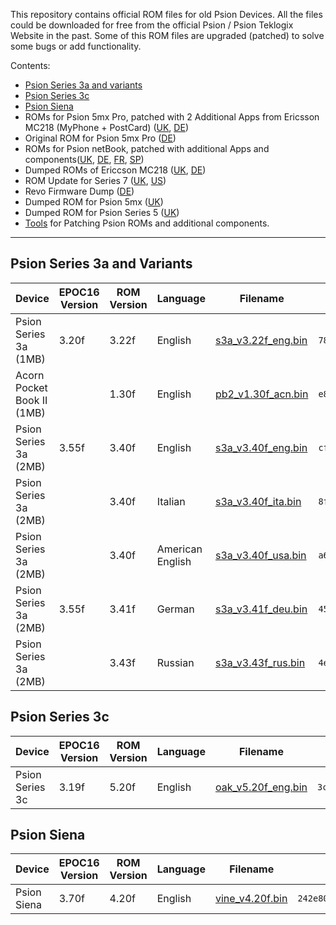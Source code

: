 This repository contains official ROM files for old Psion Devices.
All the files could be downloaded for free from the official Psion / Psion Teklogix Website in the past.
Some of this ROM files are upgraded (patched) to solve some bugs or add functionality.

Contents:

- [Psion Series 3a and variants](#psion-series-3a-and-variants)
- [Psion Series 3c](#psion-series-3c)
- [Psion Siena](#psion-siena)
- ROMs for Psion 5mx Pro, patched with 2 Additional Apps from Ericsson MC218 (MyPhone + PostCard) ([UK](5mxPro/UK/), [DE](5mxPro/DE/))
- Original ROM for Psion 5mx Pro ([DE](5mxPro/DE_orig/))
- ROMs for Psion netBook, patched with additional Apps and components([UK](netBook/UK/), [DE](netBook/DE), [FR](netBook/FR/), [SP](netBook/SP/))
- Dumped ROMs of Ericcson MC218 ([UK](MC218/UK/), [DE](MC218/DE/))
- ROM Update for Series 7 ([UK](Series7/UK/), [US](Series7/US/))
- Revo Firmware Dump ([DE](Revo/DE/))
- Dumped ROM for Psion 5mx ([UK](5mx/UK/))
- Dumped ROM for Psion Series 5 ([UK](Series5/UK/))
- [Tools](Tools/) for Patching Psion ROMs and additional components.

---

## Psion Series 3a and Variants

| Device                     | EPOC16 Version | ROM Version | Language         | Filename                                          | MD5 Checksum                       |
| -------------------------- | -------------- | ----------- | ---------------- | ------------------------------------------------- | ---------------------------------- |
| Psion Series 3a (1MB)      | 3.20f          | 3.22f       | English          | [s3a_v3.22f_eng.bin](Series3a/s3a_v3.22f_eng.bin) | `782048b4bdca628b01a7f853b6ec4c70` |
| Acorn Pocket Book II (1MB) |                | 1.30f       | English          | [pb2_v1.30f_acn.bin](Series3a/pb2_v1.30f_acn.bin) | `e8eb24cba162fef331519b7c55136537` |
| Psion Series 3a (2MB)      | 3.55f          | 3.40f       | English          | [s3a_v3.40f_eng.bin](Series3a/s3a_v3.40f_eng.bin) | `cfcd7be36fad529405d3abd48294af31` |
| Psion Series 3a (2MB)      |                | 3.40f       | Italian          | [s3a_v3.40f_ita.bin](Series3a/s3a_v3.40f_ita.bin) | `8f9e750bb628c6f3c3189b50475215a5` |
| Psion Series 3a (2MB)      |                | 3.40f       | American English | [s3a_v3.40f_usa.bin](Series3a/s3a_v3.40f_usa.bin) | `a6264f08982608391843a7f331b6404b` |
| Psion Series 3a (2MB)      | 3.55f          | 3.41f       | German           | [s3a_v3.41f_deu.bin](Series3a/s3a_v3.41f_deu.bin) | `45c8db03c357e5784158f966c5de7018` |
| Psion Series 3a (2MB)      |                | 3.43f       | Russian          | [s3a_v3.43f_rus.bin](Series3a/s3a_v3.43f_rus.bin) | `4ebca4c28c3cc5317206e4103a1b702a` |

## Psion Series 3c

| Device          | EPOC16 Version | ROM  Version | Language | Filename                                          | MD5 Checksum                       |
| --------------- | -------------- | ------------ | -------- | ------------------------------------------------- | ---------------------------------- |
| Psion Series 3c | 3.19f          | 5.20f        | English  | [oak_v5.20f_eng.bin](Series3c/oak_v5.20f_eng.bin) | `3c1a079f53c00916e8d0dc11b35a0390` |

## Psion Siena

| Device      | EPOC16 Version | ROM Version | Language | Filename                                 | MD5 Checksum                       |
| ----------- | -------------- | ----------- | -------- | ---------------------------------------- | ---------------------------------- |
| Psion Siena | 3.70f          | 4.20f       | English  | [vine_v4.20f.bin](Siena/vine_v4.20f.bin) | `242e80fdbf9b353a05f6ff4d1db1c769` |
